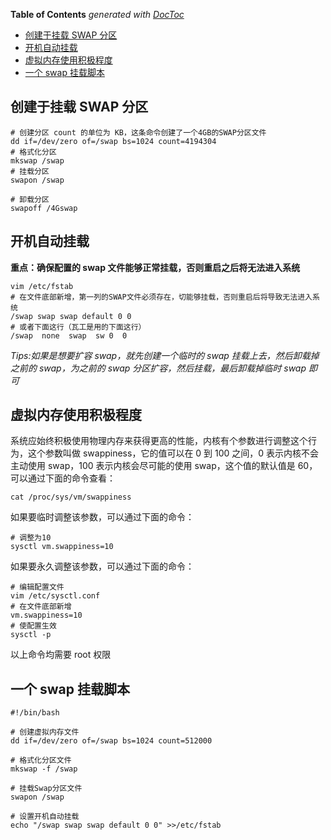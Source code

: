 <!-- START doctoc generated TOC please keep comment here to allow auto update -->
<!-- DON'T EDIT THIS SECTION, INSTEAD RE-RUN doctoc TO UPDATE -->
**Table of Contents**  *generated with [DocToc](https://github.com/thlorenz/doctoc)*

- [创建于挂载 SWAP 分区](#%E5%88%9B%E5%BB%BA%E4%BA%8E%E6%8C%82%E8%BD%BD-swap-%E5%88%86%E5%8C%BA)
- [开机自动挂载](#%E5%BC%80%E6%9C%BA%E8%87%AA%E5%8A%A8%E6%8C%82%E8%BD%BD)
- [虚拟内存使用积极程度](#%E8%99%9A%E6%8B%9F%E5%86%85%E5%AD%98%E4%BD%BF%E7%94%A8%E7%A7%AF%E6%9E%81%E7%A8%8B%E5%BA%A6)
- [一个 swap 挂载脚本](#%E4%B8%80%E4%B8%AA-swap-%E6%8C%82%E8%BD%BD%E8%84%9A%E6%9C%AC)

<!-- END doctoc generated TOC please keep comment here to allow auto update -->

## 创建于挂载 SWAP 分区

```shell
# 创建分区 count 的单位为 KB，这条命令创建了一个4GB的SWAP分区文件
dd if=/dev/zero of=/swap bs=1024 count=4194304
# 格式化分区
mkswap /swap
# 挂载分区
swapon /swap

# 卸载分区
swapoff /4Gswap
```

## 开机自动挂载

**重点：确保配置的 swap 文件能够正常挂载，否则重启之后将无法进入系统**

```shell
vim /etc/fstab
# 在文件底部新增，第一列的SWAP文件必须存在，切能够挂载，否则重启后将导致无法进入系统
/swap swap swap default 0 0
# 或者下面这行（瓦工是用的下面这行）
/swap  none  swap  sw 0  0
```

_Tips:如果是想要扩容 swap，就先创建一个临时的 swap 挂载上去，然后卸载掉之前的 swap，为之前的 swap 分区扩容，然后挂载，最后卸载掉临时 swap 即可_

## 虚拟内存使用积极程度

系统应始终积极使用物理内存来获得更高的性能，内核有个参数进行调整这个行为，这个参数叫做 swappiness，它的值可以在 0 到 100 之间，0 表示内核不会主动使用 swap，100 表示内核会尽可能的使用 swap，这个值的默认值是 60，可以通过下面的命令查看：

```shell
cat /proc/sys/vm/swappiness
```

如果要临时调整该参数，可以通过下面的命令：

```shell
# 调整为10
sysctl vm.swappiness=10
```

如果要永久调整该参数，可以通过下面的命令：

```shell
# 编辑配置文件
vim /etc/sysctl.conf
# 在文件底部新增
vm.swappiness=10
# 使配置生效
sysctl -p
```

以上命令均需要 root 权限

## 一个 swap 挂载脚本

```shell
#!/bin/bash

# 创建虚拟内存文件
dd if=/dev/zero of=/swap bs=1024 count=512000

# 格式化分区文件
mkswap -f /swap

# 挂载Swap分区文件
swapon /swap

# 设置开机自动挂载
echo "/swap swap swap default 0 0" >>/etc/fstab

```
